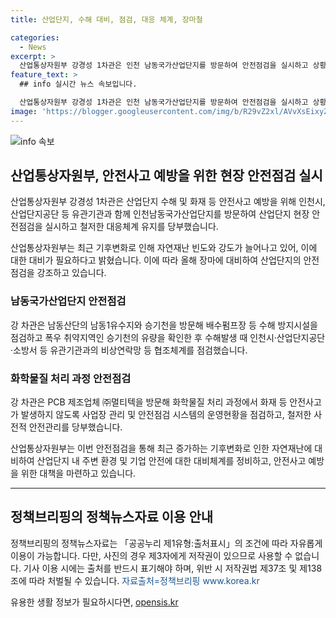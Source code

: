 ```yaml
---
title: 산업단지, 수해 대비, 점검, 대응 체계, 장마철

categories:
  - News
excerpt: >
  산업통상자원부 강경성 1차관은 인천 남동국가산업단지를 방문하여 안전점검을 실시하고 상황에 대비할 것을 당부했다. 장마로 인한 홍수 및 화재 등 안전사고에 대한 대비가 필요하며, 강 차관은 현장을 점검하고 기업들에 철저한 안전관리를 당부했다. 또한, 기후변화로 인해 자연재난이 증가하고 있는 상황에서 사전 안전관리와 대응체계를 강조했다. (150자)
feature_text: >
  ## info 실시간 뉴스 속보입니다.

  산업통상자원부 강경성 1차관은 인천 남동국가산업단지를 방문하여 안전점검을 실시하고 상황에 대비할 것을 당부했다. 장마로 인한 홍수 및 화재 등 안전사고에 대한 대비가 필요하며, 강 차관은 현장을 점검하고 기업들에 철저한 안전관리를 당부했다. 또한, 기후변화로 인해 자연재난이 증가하고 있는 상황에서 사전 안전관리와 대응체계를 강조했다. (150자)
image: 'https://blogger.googleusercontent.com/img/b/R29vZ2xl/AVvXsEixyZcFfHzMRdzZMjFBmAUKJYCLCGyLL1o632UiGVXcaFdKo_bkvkuCioo0uUKlGfBVcT3P84aROyZIXSBEx3Aw5nCQ3pTgDom1WDC4m8eifvWiAmWEEVb4x6G_l8C0QH225ldMjyaFvpxGEBGNO37VmDTDMHGhJPq73UglMfDca1-0aw/s1600/blogspot.png'
---
```


<p><img src="https://blogger.googleusercontent.com/img/b/R29vZ2xl/AVvXsEixyZcFfHzMRdzZMjFBmAUKJYCLCGyLL1o632UiGVXcaFdKo_bkvkuCioo0uUKlGfBVcT3P84aROyZIXSBEx3Aw5nCQ3pTgDom1WDC4m8eifvWiAmWEEVb4x6G_l8C0QH225ldMjyaFvpxGEBGNO37VmDTDMHGhJPq73UglMfDca1-0aw/s1600/blogspot.png" alt="info 속보" /></p>

<h2 data-ke-size="size26">산업통상자원부, 안전사고 예방을 위한 현장 안전점검 실시</h2>

<p data-ke-size="size16">산업통상자원부 강경성 1차관은 산업단지 수해 및 화재 등 안전사고 예방을 위해 인천시, 산업단지공단 등 유관기관과 함께 인천남동국가산업단지를 방문하여 산업단지 현장 안전점검을 실시하고 철저한 대응체계 유지를 당부했습니다.</p>

<p data-ke-size="size16">산업통상자원부는 최근 기후변화로 인해 자연재난 빈도와 강도가 늘어나고 있어, 이에 대한 대비가 필요하다고 밝혔습니다. 이에 따라 올해 장마에 대비하여 산업단지의 안전점검을 강조하고 있습니다.</p>

<h3>남동국가산업단지 안전점검</h3>

<p data-ke-size="size16">강 차관은 남동산단의 남동1유수지와 승기천을 방문해 배수펌프장 등 수해 방지시설을 점검하고 폭우 취약지역인 승기천의 유량을 확인한 후 수해발생 때 인천시·산업단지공단·소방서 등 유관기관과의 비상연락망 등 협조체계를 점검했습니다.</p>

<h3>화학물질 처리 과정 안전점검</h3>

<p data-ke-size="size16">강 차관은 PCB 제조업체 ㈜멀티텍을 방문해 화학물질 처리 과정에서 화재 등 안전사고가 발생하지 않도록 사업장 관리 및 안전점검 시스템의 운영현황을 점검하고, 철저한 사전적 안전관리를 당부했습니다.</p>

<p data-ke-size="size16">산업통상자원부는 이번 안전점검을 통해 최근 증가하는 기후변화로 인한 자연재난에 대비하여 산업단지 내 주변 환경 및 기업 안전에 대한 대비체계를 정비하고, 안전사고 예방을 위한 대책을 마련하고 있습니다.</p>

<hr>

<h2 data-ke-size="size26">정책브리핑의 정책뉴스자료 이용 안내</h2>

<p data-ke-size="size16">정책브리핑의 정책뉴스자료는 「공공누리 제1유형:출처표시」의 조건에 따라 자유롭게 이용이 가능합니다. 다만, 사진의 경우 제3자에게 저작권이 있으므로 사용할 수 없습니다. 기사 이용 시에는 출처를 반드시 표기해야 하며, 위반 시 저작권법 제37조 및 제138조에 따라 처벌될 수 있습니다. <span style="color: #1a5490;">자료출처=정책브리핑 www.korea.kr</span></p>
유용한 생활 정보가 필요하시다면, <a href="https://opensis.kr" rel="dofollow">opensis.kr</a>



